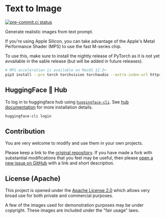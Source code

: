 <!--
 Copyright 2022 Victor I. Afolabi

 Licensed under the Apache License, Version 2.0 (the "License");
 you may not use this file except in compliance with the License.
 You may obtain a copy of the License at

     http://www.apache.org/licenses/LICENSE-2.0

 Unless required by applicable law or agreed to in writing, software
 distributed under the License is distributed on an "AS IS" BASIS,
 WITHOUT WARRANTIES OR CONDITIONS OF ANY KIND, either express or implied.
 See the License for the specific language governing permissions and
 limitations under the License.
-->

# Text to Image

[![pre-commit.ci status](https://results.pre-commit.ci/badge/github/victor-iyi/text-to-image/main.svg)](https://results.pre-commit.ci/latest/github/victor-iyi/text-to-image/main)

Generate realistic images from text prompt.

If you're using Apple Silicon, you can take advantage of the Apple's
Metal Performance Shader (MPS) to use the fast M-series chip.

To use this, make sure to install the nightly release of PyTorch as it is not
yet avvailable in the sable release (but will be added in future releases).

```sh
# MPS acceleration is available on MacOS 12.3+
pip3 install --pre torch torchvision torchaudio --extra-index-url https://download.pytorch.org/whl/nightly/cpu
```

## HuggingFace 🤗 Hub

To log in to huggingface hub using [`huggingface-cli`].
See [hub documentation] for more installation details.

[`huggingface-cli`]: https://huggingface.co/docs/huggingface_hub/quick-start
[hub documentation]: https://huggingface.co/docs/hub/index

 <!-- markdownlint-disable MD014 commands-show-output -->
```sh
huggingface-cli login
```

## Contribution

You are very welcome to modify and use them in your own projects.

Please keep a link to the [original repository]. If you have made a fork with
substantial modifications that you feel may be useful, then please [open a new
issue on GitHub][issues] with a link and short description.

## License (Apache)

This project is opened under the [Apache License 2.0][license] which allows very
broad use for both private and commercial purposes.

A few of the images used for demonstration purposes may be under copyright.
These images are included under the "fair usage" laws.

[original repository]: https://github.com/victor-iyi/text-to-image
[issues]: https://github.com/victor-iyi/text-to-image/issues
[license]: ./LICENSE
